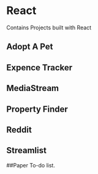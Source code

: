 # React
Contains Projects built with React
## Adopt A Pet

## Expence Tracker

## MediaStream

## Property Finder

## Reddit

## Streamlist 

##Paper To-do list.
